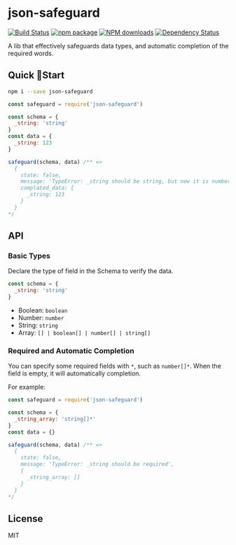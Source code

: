 # json-safeguard

[![Build Status](https://travis-ci.org/BoizZ/json-safeguard.svg?branch=master)](https://travis-ci.org/BoizZ/json-safeguard)
[![npm package](https://img.shields.io/npm/v/json-safeguard.svg?style=flat-square)](https://www.npmjs.org/package/json-safeguard)
[![NPM downloads](http://img.shields.io/npm/dm/json-safeguard.svg?style=flat-square)](https://npmjs.org/package/json-safeguard)
[![Dependency Status](https://david-dm.org/BoizZ/json-safeguard.svg?style=flat-square)](https://david-dm.org/BoizZ/json-safeguard)

A lib that effectively safeguards data types, and automatic completion of the required words.

## Quick Start

```bash
npm i --save json-safeguard
```

```js
const safeguard = require('json-safeguard')

const schema = {
  _string: 'string'
}
const data = {
  _string: 123
}

safeguard(schema, data) /** =>
  {
    state: false,
    message: 'TypeError: _string should be string, but now it is number',
    complated_data: {
      _string: 123
    }
  }
*/
```

## API

### Basic Types

Declare the type of field in the Schema to verify the data.

``` js
const schema = {
  _string: 'string'
}
```

 - Boolean: `boolean`
 - Number: `number`
 - String: `string`
 - Array: `[] | boolean[] | number[] | string[]`

### Required and Automatic Completion

You can specify some required fields with `*`, such as `number[]*`. When the field is empty, it will automatically completion.

For example:

``` js
const safeguard = require('json-safeguard')

const schema = {
  _string_array: 'string[]*'
}
const data = {}

safeguard(schema, data) /** =>
  {
    state: false,
    message: 'TypeError: _string should be required',
    {
      _string_array: []
    }
  }
*/
```

## License

MIT
